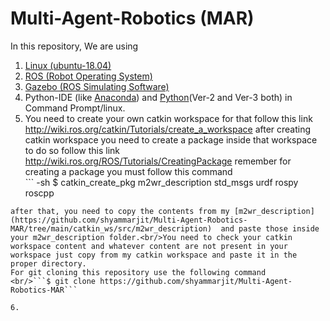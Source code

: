 # Multi-Agent-Robotics (MAR)
In this repository, We are using 
1. [Linux (ubuntu-18.04)](https://www.youtube.com/watch?v=DC89AryJEE8&t=329s)
2. [ROS (Robot Operating System)](http://wiki.ros.org/melodic/Installation/Ubuntu)
3. [Gazebo (ROS Simulating Software)](http://gazebosim.org/tutorials?tut=install_ubuntu)
4. Python-IDE (like [Anaconda]()) and [Python](https://www.youtube.com/watch?v=z3Hdewxuuoo)(Ver-2 and Ver-3 both) in Command Prompt/linux.
5. You need to create your own catkin workspace
for that follow this link http://wiki.ros.org/catkin/Tutorials/create_a_workspace
after creating catkin workspace you need to create a package inside that workspace to do so follow this link
http://wiki.ros.org/ROS/Tutorials/CreatingPackage
remember for creating a package you must follow this command
<br/>``` -sh
$ catkin_create_pkg m2wr_description std_msgs urdf rospy roscpp
```
after that, you need to copy the contents from my [m2wr_description](https://github.com/shyammarjit/Multi-Agent-Robotics-MAR/tree/main/catkin_ws/src/m2wr_description)  and paste those inside your m2wr_description folder.<br/>You need to check your catkin workspace content and whatever content are not present in your workspace just copy from my catkin workspace and paste it in the proper directory.
For git cloning this repository use the following command
<br/>```$ git clone https://github.com/shyammarjit/Multi-Agent-Robotics-MAR```

6.
